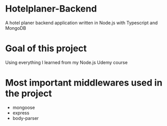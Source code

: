 # Hotelplaner-Backend
A hotel planer backend application written in Node.js with Typescript and MongoDB

# Goal of this project
Using everything I learned from my Node.js Udemy course

# Most important middlewares used in the project
* mongoose
* express
* body-parser
